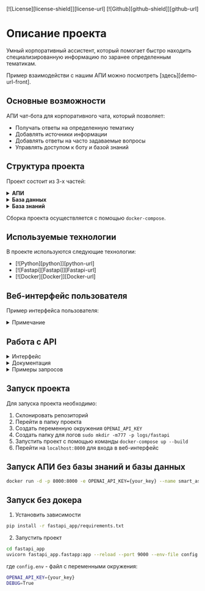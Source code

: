 [![License][license-shield]][license-url]
[![Github][github-shield]][github-url]



# Описание проекта



Умный корпоративный ассистент, который помогает быстро находить специализированную информацию по заранее определенным тематикам.

Пример взаимодействи с нашим АПИ можно посмотреть [здесь][demo-url-front].

## Основные возможности
АПИ чат-бота для корпоративного чата, который позволяет:
* Получать ответы на определенную тематику
* Добавлять источники информации
* Добавлять ответы на часто задаваемые вопросы
* Управлять доступом к боту и базой знаний

## Структура проекта


Проект состоит из 3-х частей:

<details>
  <summary><b><strong>АПИ</strong></b></summary>
  
  FastAPI приложение, которое предоставляет доступ к боту и базе знаний. 
    Приложение состоит из 3-х частей:

* АПИ чат-бота (простой и расширенный)
* АПИ базы знаний (добавление индексов)
* АПИ для администрирования проекта

</details>
<details>
  <summary><b><strong>База данных</strong></b></summary>
  
PostgreSQL база данных, которая хранит:
  * Информацию о компаниях
  * Информацию о ключах к АПИ
  * Информацию о запросах пользователей
  * Правила фильтрации запросов

</details>

<details>
  <summary><b><strong>База знаний</strong></b></summary>
  
  В базе знаний хранятся индексы:
  * Индекс для поиска ответов на вопросы, связанные с ТК
  * Индекс для поиска ответов на общие вопросы по бизнесу
  * Индекс для поиска ответов на вопросы, связанные с уплатой налогов
  * Индекс для поиска ответов на вопросы, связанные с бухучетом

</details>

Сборка проекта осуществляется с помощью `docker-compose`.

## Используемые технологии

В проекте используются следующие технологии:

* [![Python][python]][python-url]
* [![Fastapi][Fastapi]][Fastapi-url]
* [![Docker][Docker]][Docker-url]


## Веб-интерфейс пользователя

Пример интерфейса пользователя:


<details>
  <summary>Примечание</summary>
  
  В данный момент веб-интерфейс находится в разработке.
</details>


## Работа с API

<details>
  <summary>Интерфейс</summary>

  АПИ доступно по адресу `http://localhost:8000/docs`

  ![img][product-screenshot2]
</details>

<details>
  <summary>Документация</summary>

  Документация доступна по адресу `http://localhost:8000/redoc`
  
  ![img][product-screenshot3]
</details>

<details>
  <summary>Примеры запросов</summary>

1. HTTP запрос

    ```bash
    http://localhost:8000/api/chatbot_simple/1
    ```
   Параметры:
    * `user_input` - вопрос пользователя
    * `params` - параметры запроса
    * `api_key` - ключ для доступа к АПИ

    ```json
    {
      "user_input": "Что такое НДФЛ?",
      "question": {
        "api_key": "API_KEY"
      }
    }
   ```
2. CURL запрос

    ```bash
        curl -X 'POST' \
          'http://localhost:8000/api/chatbot_simple/1' \
          -H 'accept: application/json' \
          -H 'Content-Type: application/json' \
          -d '{
          "user_input": "Что такое НДФЛ?",
          "question": {
            "api_key": "API_KEY"
          }
        }'
    ```

</details>

## Запуск проекта

Для запуска проекта необходимо:
1. Склонировать репозиторий
2. Перейти в папку проекта
3. Создать переменную окружения `OPENAI_API_KEY`
4. Создать папку для логов `sudo mkdir -m777 -p logs/fastapi`
5. Запустить проект с помощью команды `docker-compose up --build`
6. Перейти на `localhost:8000` для входа в веб-интерфейс

## Запуск АПИ без базы знаний и базы данных
```bash
docker run -d -p 8000:8000 -e OPENAI_API_KEY={your_key} --name smart_assistant smart_assistant
```

## Запуск без докера
1. Установить зависимости
```bash
pip install -r fastapi_app/requirements.txt
```
2. Запустить проект
```bash
cd fastapi_app
uvicorn fastapi_app.fastapp:app --reload --port 9000 --env-file config.env
```
где `config.env` - файл с переменными окружения:
```bash
OPENAI_API_KEY={your_key}
DEBUG=True
```

